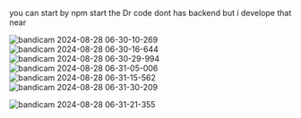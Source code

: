 you can start by npm start
the Dr code dont has backend but i develope that near

![bandicam 2024-08-28 06-30-10-269](https://github.com/user-attachments/assets/87ad516a-dfaf-400d-bc02-9c414cc29c2c)
![bandicam 2024-08-28 06-30-16-644](https://github.com/user-attachments/assets/7cf1a514-7b3d-4c5b-bef0-707884a548c9)
![bandicam 2024-08-28 06-30-29-994](https://github.com/user-attachments/assets/7034a523-0a04-4628-bc57-de4915db76a6)
![bandicam 2024-08-28 06-31-05-006](https://github.com/user-attachments/assets/03c581eb-e569-467f-b5e1-dc744634f23e)![bandicam 2024-08-28 06-31-15-562](https://github.com/user-attachments/assets/b6592800-b383-44ab-9903-8f6705e6e6eb)![bandicam 2024-08-28 06-31-30-209](https://github.com/user-attachments/assets/40ff7d9f-2b6d-45ca-8dce-3497b9baf80f)


![bandicam 2024-08-28 06-31-21-355](https://github.com/user-attachments/assets/ccc6d12f-368a-4647-b132-878028a55b79)
